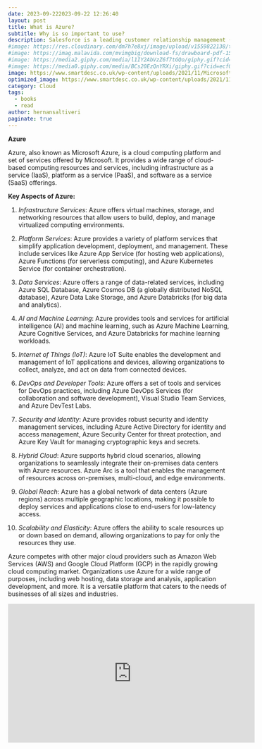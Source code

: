 ```yaml
---
date: 2023-09-222023-09-22 12:26:40
layout: post
title: What is Azure?
subtitle: Why is so important to use?
description: Salesforce is a leading customer relationship management (CRM) platform and cloud computing company... 
#image: https://res.cloudinary.com/dm7h7e8xj/image/upload/v1559822138/theme9_v273a9.jpg
#image: https://imag.malavida.com/mvimgbig/download-fs/drawboard-pdf-15322-5.jpg
#image: https://media2.giphy.com/media/l1IY2AbVzZ6f7tGQo/giphy.gif?cid=ecf05e47c46f4c993306fa86540461d15f358257b387d43f&rid=giphy.gif
#image: https://media0.giphy.com/media/BCs20EzQnYRXi/giphy.gif?cid=ecf05e47f232b1b79d83818de57145545e1c0893e38473eb&rid=giphy.gif
image: https://www.smartdesc.co.uk/wp-content/uploads/2021/11/Microsoft-Azure.jpg
optimized_image: https://www.smartdesc.co.uk/wp-content/uploads/2021/11/Microsoft-Azure.jpg
category: Cloud
tags:
  - books
  - read
author: hernansaltiveri
paginate: true
---
```




**Azure**

Azure, also known as Microsoft Azure, is a cloud computing platform and set of services offered by Microsoft. It provides a wide range of cloud-based computing resources and services, including infrastructure as a service (IaaS), platform as a service (PaaS), and software as a service (SaaS) offerings.

**Key Aspects of Azure:**

1. *Infrastructure Services*: Azure offers virtual machines, storage, and networking resources that allow users to build, deploy, and manage virtualized computing environments.

2. *Platform Services*: Azure provides a variety of platform services that simplify application development, deployment, and management. These include services like Azure App Service (for hosting web applications), Azure Functions (for serverless computing), and Azure Kubernetes Service (for container orchestration).

3. *Data Services*: Azure offers a range of data-related services, including Azure SQL Database, Azure Cosmos DB (a globally distributed NoSQL database), Azure Data Lake Storage, and Azure Databricks (for big data and analytics).

4. *AI and Machine Learning*: Azure provides tools and services for artificial intelligence (AI) and machine learning, such as Azure Machine Learning, Azure Cognitive Services, and Azure Databricks for machine learning workloads.

5. *Internet of Things (IoT)*: Azure IoT Suite enables the development and management of IoT applications and devices, allowing organizations to collect, analyze, and act on data from connected devices.

6. *DevOps and Developer Tools*: Azure offers a set of tools and services for DevOps practices, including Azure DevOps Services (for collaboration and software development), Visual Studio Team Services, and Azure DevTest Labs.

7. *Security and Identity*: Azure provides robust security and identity management services, including Azure Active Directory for identity and access management, Azure Security Center for threat protection, and Azure Key Vault for managing cryptographic keys and secrets.

8. *Hybrid Cloud*: Azure supports hybrid cloud scenarios, allowing organizations to seamlessly integrate their on-premises data centers with Azure resources. Azure Arc is a tool that enables the management of resources across on-premises, multi-cloud, and edge environments.

9. *Global Reach*: Azure has a global network of data centers (Azure regions) across multiple geographic locations, making it possible to deploy services and applications close to end-users for low-latency access.

10. *Scalability and Elasticity*: Azure offers the ability to scale resources up or down based on demand, allowing organizations to pay for only the resources they use.

Azure competes with other major cloud providers such as Amazon Web Services (AWS) and Google Cloud Platform (GCP) in the rapidly growing cloud computing market. Organizations use Azure for a wide range of purposes, including web hosting, data storage and analysis, application development, and more. It is a versatile platform that caters to the needs of businesses of all sizes and industries.

<iframe width="560" height="315" src="https://www.youtube.com/embed/YfZ0zk5Zzcw?si=xWu-A0zmQHB3iEj5" title="YouTube video player" frameborder="0" allow="accelerometer; autoplay; clipboard-write; encrypted-media; gyroscope; picture-in-picture; web-share" allowfullscreen></iframe>